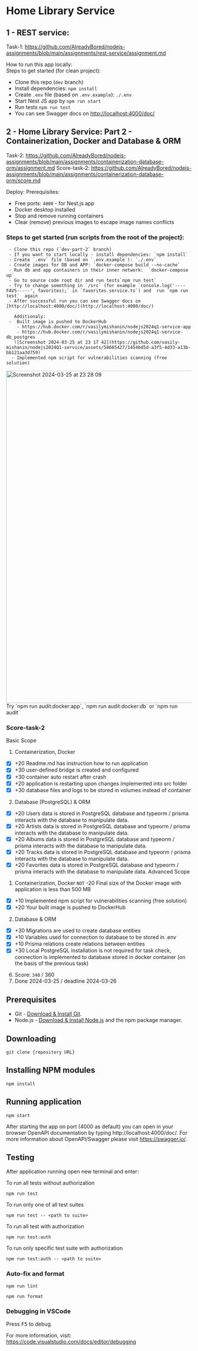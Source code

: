 # Home Library Service

## 1 - REST service:

Task-1: https://github.com/AlreadyBored/nodejs-assignments/blob/main/assignments/rest-service/assignment.md

How to run this app locally:  
 Steps to get started (for clean project):

- Clone this repo (`dev` branch)
- Install dependencies: `npm install`
- Create `.env` file (based on `.env.example`): `./.env`
- Start Nest JS app by `npm run start`
- Run tests `npm run test`
- You can see Swagger docs on [http://localhost:4000/doc/](http://localhost:4000/doc/)

## 2 - Home Library Service: Part 2 - Containerization, Docker and Database & ORM

Task-2: https://github.com/AlreadyBored/nodejs-assignments/blob/main/assignments/containerization-database-orm/assignment.md
Score-task-2: https://github.com/AlreadyBored/nodejs-assignments/blob/main/assignments/containerization-database-orm/score.md

Deploy:
Prerequisites:

- Free ports: `4000` - for Nest.js app
- Docker desktop installed
- Stop and remove running containers
- Clear (remove) previous images to escape image names conflicts

### Steps to get started (run scripts from the root of the project):

     - Clone this repo (`dev-part-2` branch)
     - If you want to start locally - install dependencies: `npm install`
     - Create `.env` file (based on `.env.example`): `./.env`
     - Create images for DB and APP: `docker-compose build --no-cache`
     - Run db and app containers in their inner network:  `docker-compose up`
     - Go to source code root dir and run tests`npm run test`
     - Try to change something in `/src` (for example `console.log('----FAVS-----', favorites);` in `favorites.service.ts`) and  run `npm run test`  again
     - After successful run you can see Swagger docs on [http://localhost:4000/doc/](http://localhost:4000/doc/)

       Additionaly:
     -  Built image is pushed to DockerHub
        - https://hub.docker.com/r/vasilymishanin/nodejs2024q1-service-app
        - https://hub.docker.com/r/vasilymishanin/nodejs2024q1-service-db_postgres
       ![Screenshot 2024-03-25 at 23 17 42](https://github.com/vasily-mishanin/nodejs2024Q1-service/assets/58665427/1454bd5d-a3f5-4d33-a13b-bb121aa3d759)
      - Implemented npm script for vulnerabilities scanning (free solution)

<img width="902" alt="Screenshot 2024-03-25 at 23 28 09" src="https://github.com/vasily-mishanin/nodejs2024Q1-service/assets/58665427/3ff0f5f8-1c37-441d-8b7a-0df919daa7a0">  
       Try  `npm run audit:docker:app`, `npm run audit:docker:db` or `npm run audit`

### Score-task-2

Basic Scope

1. Containerization, Docker

- [x] +20 Readme.md has instruction how to run application
- [x] +30 user-defined bridge is created and configured
- [x] +30 container auto restart after crash
- [x] +20 application is restarting upon changes implemented into src folder
- [x] +30 database files and logs to be stored in volumes instead of container

2. Database (PostgreSQL) & ORM

- [x] +20 Users data is stored in PostgreSQL database and typeorm / prisma interacts with the database to manipulate data.
- [x] +20 Artists data is stored in PostgreSQL database and typeorm / prisma interacts with the database to manipulate data.
- [x] +20 Albums data is stored in PostgreSQL database and typeorm / prisma interacts with the database to manipulate data.
- [x] +20 Tracks data is stored in PostgreSQL database and typeorm / prisma interacts with the database to manipulate data.
- [x] +20 Favorites data is stored in PostgreSQL database and typeorm / prisma interacts with the database to manipulate data.
      Advanced Scope

1. Containerization, Docker
   `NOT` -20 Final size of the Docker image with application is less than 500 MB

- [x] +10 Implemented npm script for vulnerabilities scanning (free solution)
- [x] +20 Your built image is pushed to DockerHub

2. Database & ORM

- [x] +30 Migrations are used to create database entities
- [x] +10 Variables used for connection to database to be stored in .env
- [x] +10 Prisma relations create relations between entities
- [x] +30 Local PostgreSQL installation is not required for task check, connection is implemented to database stored in docker container (on the basis of the previous task)

6.  Score: `340` / 360
7.  Done 2024-03-25 / deadline 2024-03-26

## Prerequisites

- Git - [Download & Install Git](https://git-scm.com/downloads).
- Node.js - [Download & Install Node.js](https://nodejs.org/en/download/) and the npm package manager.

## Downloading

```
git clone {repository URL}
```

## Installing NPM modules

```
npm install
```

## Running application

```
npm start
```

After starting the app on port (4000 as default) you can open
in your browser OpenAPI documentation by typing http://localhost:4000/doc/.
For more information about OpenAPI/Swagger please visit https://swagger.io/.

## Testing

After application running open new terminal and enter:

To run all tests without authorization

```
npm run test
```

To run only one of all test suites

```
npm run test -- <path to suite>
```

To run all test with authorization

```
npm run test:auth
```

To run only specific test suite with authorization

```
npm run test:auth -- <path to suite>
```

### Auto-fix and format

```
npm run lint
```

```
npm run format
```

### Debugging in VSCode

Press <kbd>F5</kbd> to debug.

For more information, visit: https://code.visualstudio.com/docs/editor/debugging
